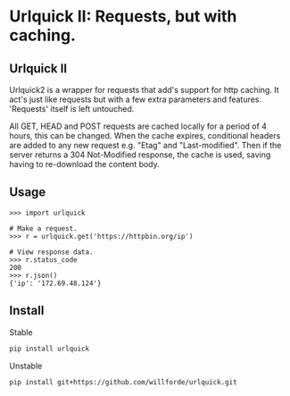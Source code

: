 Urlquick II: Requests, but with caching.
========================================

Urlquick II
-----------
Urlquick2 is a wrapper for requests that add's support for http caching.
It act's just like requests but with a few extra parameters and features.
'Requests' itself is left untouched.

All GET, HEAD and POST requests are cached locally for a period of 4 hours, this can be changed. When the cache expires,
conditional headers are added to any new request e.g. "Etag" and "Last-modified". Then if the server
returns a 304 Not-Modified response, the cache is used, saving having to re-download the content body.


Usage
-----

```pycon
>>> import urlquick

# Make a request.
>>> r = urlquick.get('https://httpbin.org/ip')

# View response data.
>>> r.status_code
200
>>> r.json()
{'ip': '172.69.48.124'}
```


Install
-------
Stable
```bash
pip install urlquick
```

Unstable
```bash
pip install git+https://github.com/willforde/urlquick.git
```
